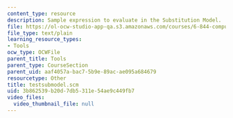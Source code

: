 ```yaml
---
content_type: resource
description: Sample expression to evaluate in the Substitution Model.
file: https://ol-ocw-studio-app-qa.s3.amazonaws.com/courses/6-844-computability-theory-of-and-with-scheme-spring-2003/3b862539b20d7db5311e54ae9c449fb7_testsubmodel.scm
file_type: text/plain
learning_resource_types:
- Tools
ocw_type: OCWFile
parent_title: Tools
parent_type: CourseSection
parent_uid: aaf4057a-bac7-5b9e-89ac-ae095a684679
resourcetype: Other
title: testsubmodel.scm
uid: 3b862539-b20d-7db5-311e-54ae9c449fb7
video_files:
  video_thumbnail_file: null
---
```

